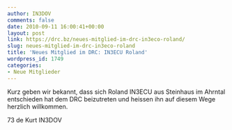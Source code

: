 ```yaml
---
author: IN3DOV
comments: false
date: 2010-09-11 16:00:41+00:00
layout: post
link: https://drc.bz/neues-mitglied-im-drc-in3eco-roland/
slug: neues-mitglied-im-drc-in3eco-roland
title: 'Neues Mitglied im DRC: IN3ECU Roland'
wordpress_id: 1749
categories:
- Neue Mitglieder
---
```


Kurz geben wir bekannt, dass sich Roland IN3ECU aus Steinhaus im Ahrntal entschieden hat dem DRC beizutreten und heissen ihn auf diesem Wege herzlich willkommen.

73 de Kurt IN3DOV
